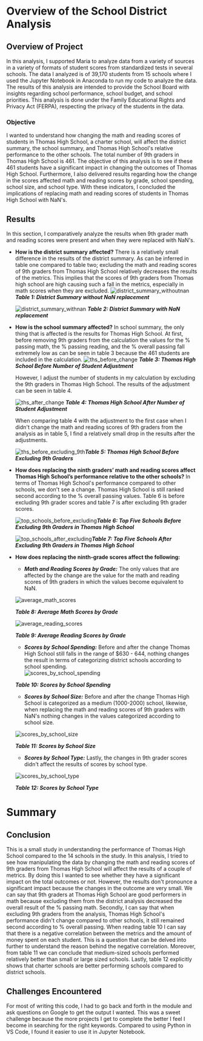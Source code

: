 # Overview of the School District Analysis

## Overview of Project

In this analysis, I supported Maria to analyze data from a variety of sources in a variety of formats of student scores from standardized tests in several schools. The data I analyzed is of 39,170 students from 15 schools where I used the Jupyter Notebook in Anaconda to run my code to analyze the data. The results of this analysis are intended to provide the School Board with insights regarding school performance, school budget, and school priorities. This analysis is done under the Family Educational Rights and Privacy Act (FERPA), respecting the privacy of the students in the data.  

### Objective 

I wanted to understand how changing the math and reading scores of students in Thomas High School, a charter school, will affect the district summary, the school summary, and Thomas High School's relative performance to the other schools. The total number of 9th graders in Thomas High School is 461. The objective of this analysis is to see if these 461 students have a significant impact in changing the outcomes of Thomas High School. Furthermore, I also delivered results regarding how the change in the scores affected math and reading scores by grade, school spending, school size, and school type. With these indicators, I concluded the implications of replacing math and reading scores of students in Thomas High School with NaN's.
## Results 

In this section, I comparatively analyze the results when 9th grader math and reading scores were present and when they were replaced with NaN's.

* **How is the district summary affected?** There is a relatively small difference in the results of the district summary. As can be inferred in table one compared to table two; excluding the math and reading scores of 9th graders from Thomas High School relatively decreases the results of the metrics. This implies that the scores of 9th graders from Thomas high school are high causing such a fall in the metrics, especially in math scores when they are excluded.
	![district_summary_withoutnan](Resources/district_summary_withoutnan.png)
	 ***Table 1: District Summary without NaN replacement***
 
	![district_summary_withnan](Resources/district_summary_withnan.png)	***Table 2: District Summary with NaN replacement***

* **How is the school summary affected?** In school summary, the only thing that is affected is the results for Thomas High School. At first, before removing 9th graders from the calculation the values for the % passing math, the % passing reading, and the % overall passing fall extremely low as can be seen in table 3 because the 461 students are included in the calculation.
	![ths_before_change](Resources/ths_before_change.png)	***Table 3: Thomas High School Before Number of Student Adjustment***

	However, I adjust the number of students in my calculation by excluding the 9th graders in Thomas High School. The results of the adjustment can be seen in table 4. 

	![ths_after_change](Resources/ths_after_change.png)	***Table 4: Thomas High School After Number of Student Adjustment***

	When comparing table 4 with the adjustment to the first case when I didn't change the math and reading scores of 9th graders from the analysis as in table 5, I find a relatively small drop in the results after the adjustments.

	![ths_before_excluding_9th](Resources/ths_before_excluding_9th.png)***Table 5: Thomas High School Before Excluding 9th Graders***

* **How does replacing the ninth graders’ math and reading scores affect Thomas High School’s performance relative to the other schools?** In terms of Thomas High School's performance compared to other schools, we don't see a change. Thomas High School is still ranked second according to the % overall passing values. Table 6 is before excluding 9th grader scores and table 7 is after excluding 9th grader scores. 

	![top_schools_before_excluding](Resources/top_schools_before_excluding.png)***Table 6: Top Five Schools Before Excluding 9th Graders in Thomas High School***

	![top_schools_after_excluding](Resources/top_schools_after_excluding.png)***Table 7: Top Five Schools After Excluding 9th Graders in Thomas High School***

* **How does replacing the ninth-grade scores affect the following:**
	- ***Math and Reading Scores by Grade:*** The only values that are affected by the change are the value for the math and reading scores of 9th graders in which the values become equivalent to NaN.
	

	![average_math_scores](Resources/average_math_scores.png)

	***Table 8: Average Math Scores by Grade***

	![average_reading_scores](Resources/average_reading_scores.png)

	***Table 9: Average Reading Scores by Grade***
	
	- ***Scores by School Spending:***  Before and after the change Thomas High School still falls in the range of $630 - 644, nothing changes the result in terms of categorizing district schools according to school spending.	
	![scores_by_school_spending](Resources/scores_by_school_spending.png)
	
	***Table 10: Scores by School Spending***
	
	- ***Scores by School Size:*** Before and after the change Thomas High School is categorized as a medium (1000-2000) school, likewise, when replacing the math and reading scores of 9th graders with NaN's nothing changes in the values categorized according to school size. 
	
	![scores_by_school_size](Resources/scores_by_school_size.png)
	
	***Table 11: Scores by School Size***

	- ***Scores by School Type:*** Lastly, the changes in 9th grader scores didn't affect the results of scores by school type.

	![scores_by_school_type](Resources/scores_by_school_type.png)
	
	***Table 12: Scores by School Type***


# Summary

## Conclusion 

This is a small study in understanding the performance of Thomas High School compared to the 14 schools in the study. In this analysis, I tried to see how manipulating the data by changing the math and reading scores of 9th graders from Thomas High School will affect the results of a couple of metrics. By doing this I wanted to see whether they have a significant impact on the total outcomes or not. However, the results don't pronounce a significant impact because the changes in the outcome are very small. We can say that 9th graders at Thomas High School are good performers in math because excluding them from the district analysis decreased the overall result of the % passing math. Secondly, I can say that when excluding 9th graders from the analysis, Thomas High School's performance didn't change compared to other schools, it still remained second according to % overall passing. When reading table 10 I can say that there is a negative correlation between the metrics and the amount of money spent on each student. This is a question that can be delved into further to understand the reason behind the negative correlation. Moreover, from table 11 we can conclude that medium-sized schools performed relatively better than small or large sized schools. Lastly, table 12 explicitly shows that charter schools are better performing schools compared to district schools.
## Challenges Encountered 
For most of writing this code, I had to go back and forth in the module and ask questions on Google to get the output I wanted. This was a sweet challenge because the more projects I get to complete the better I feel I become in searching for the right keywords. Compared to using Python in VS Code, I found it easier to use it in Jupyter Notebook.